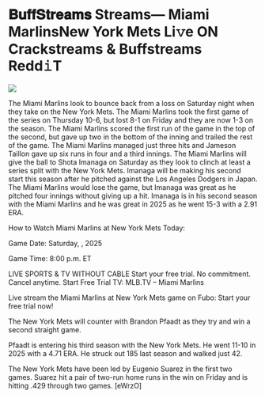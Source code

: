 # 𝐁𝐮𝐟𝐟𝐒𝐭𝐫𝐞𝐚𝐦𝐬 Streams— Miami MarlinsNew York Mets Li𝚟e ON Crackstreams & Buffstreams Redd𝚒T  
  
  
[![](https://i.imgur.com/qSNzIqt.png)](https://movie.rssnews.media/wUhaGjPxS.php)  
  
The Miami Marlins look to bounce back from a loss on Saturday night when they take on the New York Mets. The Miami Marlins took the first game of the series on Thursday 10-6, but lost 8-1 on Friday and they are now 1-3 on the season. The Miami Marlins scored the first run of the game in the top of the second, but gave up two in the bottom of the inning and trailed the rest of the game. The Miami Marlins managed just three hits and Jameson Taillon gave up six runs in four and a third innings. The Miami Marlins will give the ball to Shota Imanaga on Saturday as they look to clinch at least a series split with the New York Mets. Imanaga will be making his second start this season after he pitched against the Los Angeles Dodgers in Japan. The Miami Marlins would lose the game, but Imanaga was great as he pitched four innings without giving up a hit. Imanaga is in his second season with the Miami Marlins and he was great in 2025 as he went 15-3 with a 2.91 ERA.

How to Watch Miami Marlins at New York Mets Today:

Game Date: Saturday, , 2025

Game Time: 8:00 p.m. ET

LIVE SPORTS & TV WITHOUT CABLE
Start your free trial. No commitment. Cancel anytime.
Start Free Trial
TV: MLB.TV – Miami Marlins

Live stream the Miami Marlins at New York Mets game on Fubo: Start your free trial now!

The New York Mets will counter with Brandon Pfaadt as they try and win a second straight game.

Pfaadt is entering his third season with the New York Mets. He went 11-10 in 2025 with a 4.71 ERA. He struck out 185 last season and walked just 42.

The New York Mets have been led by Eugenio Suarez in the first two games. Suarez hit a pair of two-run home runs in the win on Friday and is hitting .429 through two games. [eWrzO]
